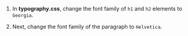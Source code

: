 1. In **typography.css**, change the font family of `h1` and `h2` elements to `Georgia`.

2. Next, change the font family of the paragraph to `Helvetica`.